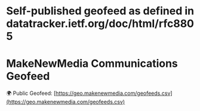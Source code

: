 # Self-published geofeed as defined in datatracker.ietf.org/doc/html/rfc8805
# MakeNewMedia Communications Geofeed

🌍 Public Geofeed: [https://geo.makenewmedia.com/geofeeds.csv](https://geo.makenewmedia.com/geofeeds.csv)
